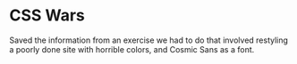 CSS Wars
====================

Saved the information from an exercise we had to do that involved restyling a poorly done site 
with horrible colors, and Cosmic Sans as a font.
